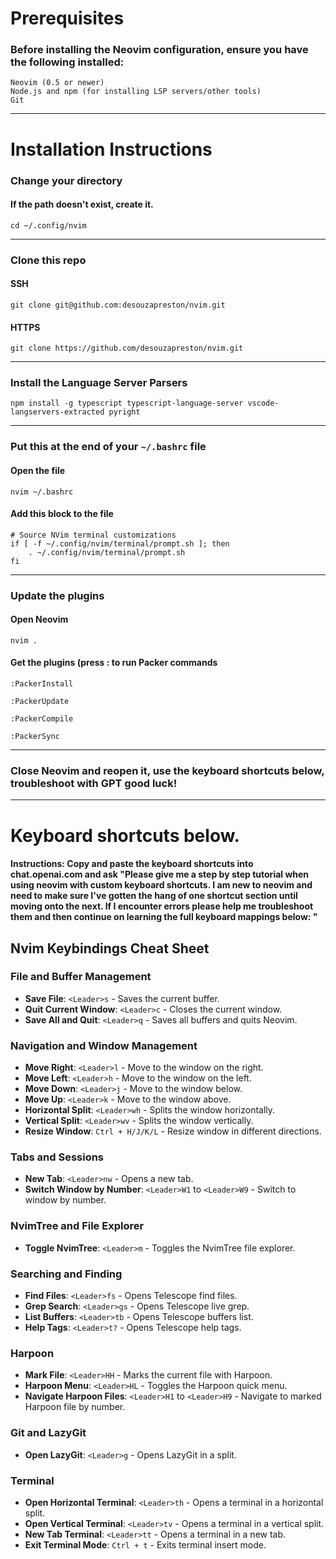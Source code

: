 # Prerequisites
### Before installing the Neovim configuration, ensure you have the following installed:
```
Neovim (0.5 or newer)
Node.js and npm (for installing LSP servers/other tools)
Git 
```
*** 

# Installation Instructions

### Change your directory
#### If the path doesn't exist, create it.
```
cd ~/.config/nvim
```
***

### Clone this repo
#### SSH
```
git clone git@github.com:desouzapreston/nvim.git
```
#### HTTPS
```
git clone https://github.com/desouzapreston/nvim.git
```
***

### Install the Language Server Parsers
```
npm install -g typescript typescript-language-server vscode-langservers-extracted pyright
```
***

### Put this at the end of your `~/.bashrc` file
#### Open the file
```
nvim ~/.bashrc
```
#### Add this block to the file
```
# Source NVim terminal customizations
if [ -f ~/.config/nvim/terminal/prompt.sh ]; then
    . ~/.config/nvim/terminal/prompt.sh
fi
```
***

### Update the plugins
#### Open Neovim
```
nvim .
```
#### Get the plugins (press : to run Packer commands
```
:PackerInstall
```
```
:PackerUpdate
```
```
:PackerCompile
```
```
:PackerSync
```
***

### Close Neovim and reopen it, use the keyboard shortcuts below, troubleshoot with GPT good luck!
***

# Keyboard shortcuts below.

#### Instructions: Copy and paste the keyboard shortcuts into chat.openai.com and ask "Please give me a step by step tutorial when using neovim with custom keyboard shortcuts. I am new to neovim and need to make sure I've gotten the hang of one shortcut section until moving onto the next. If I encounter errors please help me troubleshoot them and then continue on learning the full keyboard mappings below: "

## Nvim Keybindings Cheat Sheet

### File and Buffer Management
- **Save File**: `<Leader>s` - Saves the current buffer.
- **Quit Current Window**: `<Leader>c` - Closes the current window.
- **Save All and Quit**: `<Leader>q` - Saves all buffers and quits Neovim.

### Navigation and Window Management
- **Move Right**: `<Leader>l` - Move to the window on the right.
- **Move Left**: `<Leader>h` - Move to the window on the left.
- **Move Down**: `<Leader>j` - Move to the window below.
- **Move Up**: `<Leader>k` - Move to the window above.
- **Horizontal Split**: `<Leader>wh` - Splits the window horizontally.
- **Vertical Split**: `<Leader>wv` - Splits the window vertically.
- **Resize Window**: `Ctrl + H/J/K/L` - Resize window in different directions.

### Tabs and Sessions
- **New Tab**: `<Leader>nw` - Opens a new tab.
- **Switch Window by Number**: `<Leader>W1` to `<Leader>W9` - Switch to window by number.

### NvimTree and File Explorer
- **Toggle NvimTree**: `<Leader>m` - Toggles the NvimTree file explorer.

### Searching and Finding
- **Find Files**: `<Leader>fs` - Opens Telescope find files.
- **Grep Search**: `<Leader>gs` - Opens Telescope live grep.
- **List Buffers**: `<Leader>tb` - Opens Telescope buffers list.
- **Help Tags**: `<Leader>t?` - Opens Telescope help tags.

### Harpoon
- **Mark File**: `<Leader>HH` - Marks the current file with Harpoon.
- **Harpoon Menu**: `<Leader>HL` - Toggles the Harpoon quick menu.
- **Navigate Harpoon Files**: `<Leader>H1` to `<Leader>H9` - Navigate to marked Harpoon file by number.

### Git and LazyGit
- **Open LazyGit**: `<Leader>g` - Opens LazyGit in a split.

### Terminal
- **Open Horizontal Terminal**: `<Leader>th` - Opens a terminal in a horizontal split.
- **Open Vertical Terminal**: `<Leader>tv` - Opens a terminal in a vertical split.
- **New Tab Terminal**: `<Leader>tt` - Opens a terminal in a new tab.
- **Exit Terminal Mode**: `Ctrl + t` - Exits terminal insert mode.

